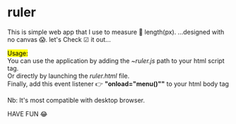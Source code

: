 # ruler
This is simple web app that I use to measure 📐  length(px).
...designed with no canvas 😱.
let's Check ☑ it out...

<mark>Usage:</mark><br>
You can use the application by adding the <i>~ruler.js</i> path to your html script tag.<br>
Or directly by launching the <i>ruler.html</i> file. <br>
Finally, add this event listener 👉 <b>"onload="menu()""</b> to your html body tag<br>

Nb: It's most compatible with desktop browser.

  HAVE FUN 😂 
